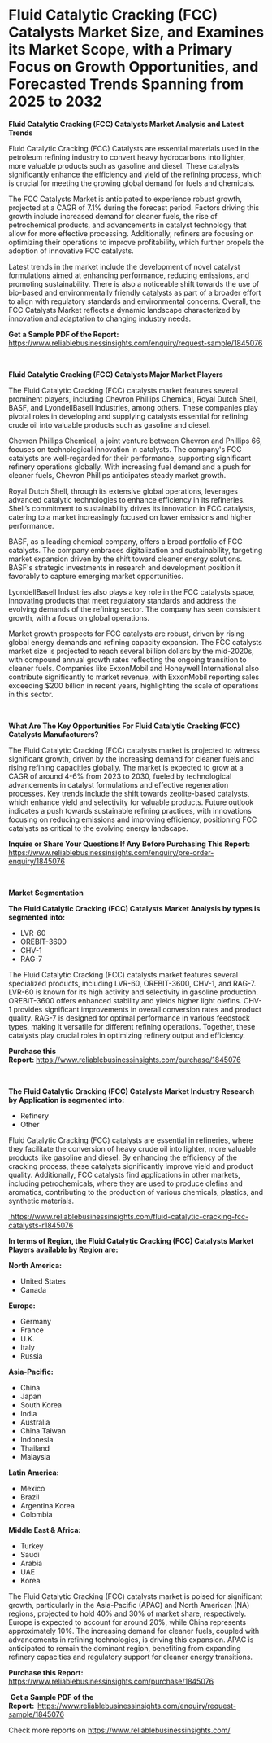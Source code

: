 <p><h1>Fluid Catalytic Cracking (FCC) Catalysts Market Size, and Examines its Market Scope, with a Primary Focus on Growth Opportunities, and Forecasted Trends Spanning from 2025 to 2032</h1></p><p><strong>Fluid Catalytic Cracking (FCC) Catalysts Market Analysis and Latest Trends</strong></p>
<p><p>Fluid Catalytic Cracking (FCC) Catalysts are essential materials used in the petroleum refining industry to convert heavy hydrocarbons into lighter, more valuable products such as gasoline and diesel. These catalysts significantly enhance the efficiency and yield of the refining process, which is crucial for meeting the growing global demand for fuels and chemicals. </p><p>The FCC Catalysts Market is anticipated to experience robust growth, projected at a CAGR of 7.1% during the forecast period. Factors driving this growth include increased demand for cleaner fuels, the rise of petrochemical products, and advancements in catalyst technology that allow for more effective processing. Additionally, refiners are focusing on optimizing their operations to improve profitability, which further propels the adoption of innovative FCC catalysts.</p><p>Latest trends in the market include the development of novel catalyst formulations aimed at enhancing performance, reducing emissions, and promoting sustainability. There is also a noticeable shift towards the use of bio-based and environmentally friendly catalysts as part of a broader effort to align with regulatory standards and environmental concerns. Overall, the FCC Catalysts Market reflects a dynamic landscape characterized by innovation and adaptation to changing industry needs.</p></p>
<p><strong>Get a Sample PDF of the Report:&nbsp;</strong> <a href="https://www.reliablebusinessinsights.com/enquiry/request-sample/1845076?utm_campaign=3003&utm_medium=2&utm_source=Github&utm_content=ia&utm_term=03042025&utm_id=fluid-catalytic-cracking-fcc-catalysts">https://www.reliablebusinessinsights.com/enquiry/request-sample/1845076</a></p>
<p>&nbsp;</p>
<p><strong>Fluid Catalytic Cracking (FCC) Catalysts Major Market Players</strong></p>
<p><p>The Fluid Catalytic Cracking (FCC) catalysts market features several prominent players, including Chevron Phillips Chemical, Royal Dutch Shell, BASF, and LyondellBasell Industries, among others. These companies play pivotal roles in developing and supplying catalysts essential for refining crude oil into valuable products such as gasoline and diesel.</p><p>Chevron Phillips Chemical, a joint venture between Chevron and Phillips 66, focuses on technological innovation in catalysts. The company's FCC catalysts are well-regarded for their performance, supporting significant refinery operations globally. With increasing fuel demand and a push for cleaner fuels, Chevron Phillips anticipates steady market growth.</p><p>Royal Dutch Shell, through its extensive global operations, leverages advanced catalytic technologies to enhance efficiency in its refineries. Shell’s commitment to sustainability drives its innovation in FCC catalysts, catering to a market increasingly focused on lower emissions and higher performance.</p><p>BASF, as a leading chemical company, offers a broad portfolio of FCC catalysts. The company embraces digitalization and sustainability, targeting market expansion driven by the shift toward cleaner energy solutions. BASF's strategic investments in research and development position it favorably to capture emerging market opportunities.</p><p>LyondellBasell Industries also plays a key role in the FCC catalysts space, innovating products that meet regulatory standards and address the evolving demands of the refining sector. The company has seen consistent growth, with a focus on global operations.</p><p>Market growth prospects for FCC catalysts are robust, driven by rising global energy demands and refining capacity expansion. The FCC catalysts market size is projected to reach several billion dollars by the mid-2020s, with compound annual growth rates reflecting the ongoing transition to cleaner fuels. Companies like ExxonMobil and Honeywell International also contribute significantly to market revenue, with ExxonMobil reporting sales exceeding $200 billion in recent years, highlighting the scale of operations in this sector.</p></p>
<p>&nbsp;</p>
<p><strong>What Are The Key Opportunities For Fluid Catalytic Cracking (FCC) Catalysts Manufacturers?</strong></p>
<p><p>The Fluid Catalytic Cracking (FCC) catalysts market is projected to witness significant growth, driven by the increasing demand for cleaner fuels and rising refining capacities globally. The market is expected to grow at a CAGR of around 4-6% from 2023 to 2030, fueled by technological advancements in catalyst formulations and effective regeneration processes. Key trends include the shift towards zeolite-based catalysts, which enhance yield and selectivity for valuable products. Future outlook indicates a push towards sustainable refining practices, with innovations focusing on reducing emissions and improving efficiency, positioning FCC catalysts as critical to the evolving energy landscape.</p></p>
<p><strong>Inquire or Share Your Questions If Any Before Purchasing This Report:</strong> <a href="https://www.reliablebusinessinsights.com/enquiry/pre-order-enquiry/1845076?utm_campaign=3003&utm_medium=2&utm_source=Github&utm_content=ia&utm_term=03042025&utm_id=fluid-catalytic-cracking-fcc-catalysts">https://www.reliablebusinessinsights.com/enquiry/pre-order-enquiry/1845076</a></p>
<p>&nbsp;</p>
<p><strong>Market Segmentation</strong></p>
<p><strong>The Fluid Catalytic Cracking (FCC) Catalysts Market Analysis by types is segmented into:</strong></p>
<p><ul><li>LVR-60</li><li>OREBIT-3600</li><li>CHV-1</li><li>RAG-7</li></ul></p>
<p><p>The Fluid Catalytic Cracking (FCC) catalysts market features several specialized products, including LVR-60, OREBIT-3600, CHV-1, and RAG-7. LVR-60 is known for its high activity and selectivity in gasoline production. OREBIT-3600 offers enhanced stability and yields higher light olefins. CHV-1 provides significant improvements in overall conversion rates and product quality. RAG-7 is designed for optimal performance in various feedstock types, making it versatile for different refining operations. Together, these catalysts play crucial roles in optimizing refinery output and efficiency.</p></p>
<p><strong>Purchase this Report:&nbsp;</strong><a href="https://www.reliablebusinessinsights.com/purchase/1845076?utm_campaign=3003&utm_medium=2&utm_source=Github&utm_content=ia&utm_term=03042025&utm_id=fluid-catalytic-cracking-fcc-catalysts">https://www.reliablebusinessinsights.com/purchase/1845076</a></p>
<p>&nbsp;</p>
<p><strong>The Fluid Catalytic Cracking (FCC) Catalysts Market Industry Research by Application is segmented into:</strong></p>
<p><ul><li>Refinery</li><li>Other</li></ul></p>
<p><p>Fluid Catalytic Cracking (FCC) catalysts are essential in refineries, where they facilitate the conversion of heavy crude oil into lighter, more valuable products like gasoline and diesel. By enhancing the efficiency of the cracking process, these catalysts significantly improve yield and product quality. Additionally, FCC catalysts find applications in other markets, including petrochemicals, where they are used to produce olefins and aromatics, contributing to the production of various chemicals, plastics, and synthetic materials.</p></p>
<p><a href="https://www.reliablebusinessinsights.com/fluid-catalytic-cracking-fcc-catalysts-r1845076?utm_campaign=3003&utm_medium=2&utm_source=Github&utm_content=ia&utm_term=03042025&utm_id=fluid-catalytic-cracking-fcc-catalysts">&nbsp;https://www.reliablebusinessinsights.com/fluid-catalytic-cracking-fcc-catalysts-r1845076</a></p>
<p><strong>In terms of Region, the Fluid Catalytic Cracking (FCC) Catalysts Market Players available by Region are:</strong></p>
<p>
    <p> <strong> North America: </strong>
        <ul>
            <li>United States</li>
            <li>Canada</li>
        </ul>
        </p> 
    <p> <strong> Europe: </strong>
        <ul>
            <li>Germany</li>
            <li>France</li>
            <li>U.K.</li>
            <li>Italy</li>
            <li>Russia</li>
        </ul>
        </p> 
    <p> <strong> Asia-Pacific: </strong>
        <ul>
            <li>China</li>
            <li>Japan</li>
            <li>South Korea</li>
            <li>India</li>
            <li>Australia</li>
            <li>China Taiwan</li>
            <li>Indonesia</li>
            <li>Thailand</li>
            <li>Malaysia</li>
        </ul>
        </p> 
    <p> <strong> Latin America: </strong>
        <ul>
            <li>Mexico</li>
            <li>Brazil</li>
            <li>Argentina Korea</li>
            <li>Colombia</li>
        </ul>
        </p> 
    <p> <strong> Middle East & Africa: </strong>
        <ul>
            <li>Turkey</li>
            <li>Saudi</li>
            <li>Arabia</li>
            <li>UAE</li>
            <li>Korea</li>
        </ul>
    </p>
    </p>
<p><p>The Fluid Catalytic Cracking (FCC) catalysts market is poised for significant growth, particularly in the Asia-Pacific (APAC) and North American (NA) regions, projected to hold 40% and 30% of market share, respectively. Europe is expected to account for around 20%, while China represents approximately 10%. The increasing demand for cleaner fuels, coupled with advancements in refining technologies, is driving this expansion. APAC is anticipated to remain the dominant region, benefiting from expanding refinery capacities and regulatory support for cleaner energy transitions.</p></p>
<p><strong>Purchase this Report: </strong><a href="https://www.reliablebusinessinsights.com/purchase/1845076?utm_campaign=3003&utm_medium=2&utm_source=Github&utm_content=ia&utm_term=03042025&utm_id=fluid-catalytic-cracking-fcc-catalysts">https://www.reliablebusinessinsights.com/purchase/1845076</a></p>
<p>&nbsp;<strong>Get a Sample PDF of the Report:&nbsp;&nbsp;</strong><a href="https://www.reliablebusinessinsights.com/enquiry/request-sample/1845076?utm_campaign=3003&utm_medium=2&utm_source=Github&utm_content=ia&utm_term=03042025&utm_id=fluid-catalytic-cracking-fcc-catalysts">https://www.reliablebusinessinsights.com/enquiry/request-sample/1845076</a></p>
<p><strong></strong></p>
<p>Check more reports on <a href="https://www.reliablebusinessinsights.com/?utm_campaign=3003&utm_medium=2&utm_source=Github&utm_content=ia&utm_term=03042025&utm_id=fluid-catalytic-cracking-fcc-catalysts">https://www.reliablebusinessinsights.com/</a></p>